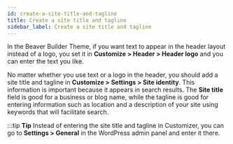 ```yaml
---
id: create-a-site-title-and-tagline
title: Create a site title and tagline
sidebar_label: Create a site title and tagline
---
```


In the Beaver Builder Theme, if you want text to appear in the header layout instead of a logo, you set it in **Customize > Header > Header logo** and you can enter the text you like.

No matter whether you use text or a logo in the header, you should add a site title and tagline in **Customize > Settings > Site identity**. This information is important because it appears in search results. The **Site title** field is good for a business or blog name, while the tagline is good for entering information such as location and a description of your site using keywords that will facilitate search.

:::tip **Tip**
Instead of entering the site title and tagline in Customizer, you can go to **Settings > General** in the WordPress admin panel and enter it there.
